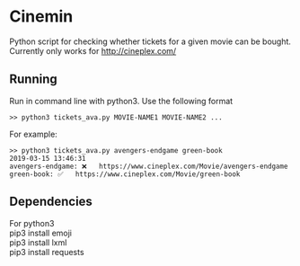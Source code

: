 # Cinemin

Python script for checking whether tickets for a given movie can be bought.
Currently only works for http://cineplex.com/

## Running

Run in command line with python3. Use the following format
```
>> python3 tickets_ava.py MOVIE-NAME1 MOVIE-NAME2 ...
```

For example:
```
>> python3 tickets_ava.py avengers-endgame green-book
2019-03-15 13:46:31
avengers-endgame: ❌   https://www.cineplex.com/Movie/avengers-endgame
green-book: ✅   https://www.cineplex.com/Movie/green-book

```

## Dependencies
For python3  
pip3 install emoji  
pip3 install lxml  
pip3 install requests  

